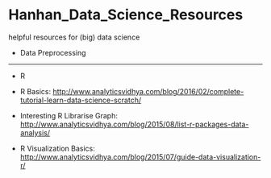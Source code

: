 # Hanhan_Data_Science_Resources
helpful resources for (big) data science


* Data Preprocessing



*******************************************************

* R

 * R Basics: http://www.analyticsvidhya.com/blog/2016/02/complete-tutorial-learn-data-science-scratch/
 * Interesting R Librarise Graph: http://www.analyticsvidhya.com/blog/2015/08/list-r-packages-data-analysis/
 * R Visualization Basics: http://www.analyticsvidhya.com/blog/2015/07/guide-data-visualization-r/
 
 
